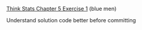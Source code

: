 [Think Stats Chapter 5 Exercise 1](http://greenteapress.com/thinkstats2/html/thinkstats2006.html#toc50) (blue men)

Understand solution code better before committing
